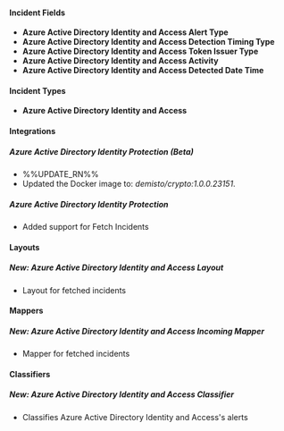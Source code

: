 
#### Incident Fields
- **Azure Active Directory Identity and Access Alert Type**
- **Azure Active Directory Identity and Access Detection Timing Type**
- **Azure Active Directory Identity and Access Token Issuer Type**
- **Azure Active Directory Identity and Access Activity**
- **Azure Active Directory Identity and Access Detected Date Time**

#### Incident Types
- **Azure Active Directory Identity and Access**

#### Integrations
##### Azure Active Directory Identity Protection (Beta)
- %%UPDATE_RN%%
- Updated the Docker image to: *demisto/crypto:1.0.0.23151*.
##### Azure Active Directory Identity Protection

- Added support for Fetch Incidents

#### Layouts
##### New: Azure Active Directory Identity and Access Layout
- Layout for fetched incidents

#### Mappers
##### New: Azure Active Directory Identity and Access Incoming Mapper
- Mapper for fetched incidents

#### Classifiers
##### New: Azure Active Directory Identity and Access Classifier
- Classifies Azure Active Directory Identity and Access's alerts
